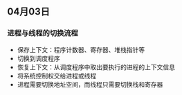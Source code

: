 
## 04月03日

### 进程与线程的切换流程

- 保存上下文：程序计数器、寄存器、堆栈指针等
- 切换到调度程序
- 恢复上下文：从调度程序中取出要执行的进程的上下文信息
- 将系统控制权交给进程或线程
- 进程需要切换地址空间，而线程只需要切换栈和寄存器
